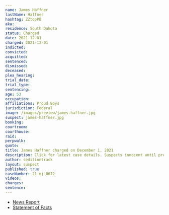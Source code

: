 ```yaml
---
name: James Haffner
lastName: Haffner
hashtag: ZZtopPB
aka:
residence: South Dakota
status: Charged
date: 2021-12-01
charged: 2021-12-01
indicted:
convicted:
acquitted:
sentenced:
dismissed:
deceased:
plea_hearing:
trial_date:
trial_type:
sentencing:
age: 53
occupation:
affiliations: Proud Boys
jurisdiction: Federal
image: /images/preview/james-haffner.jpg
suspect: james-haffner.jpg
booking:
courtroom:
courthouse:
raid:
perpwalk:
quote:
title: James Haffner charged on December 1, 2021
description: Click for latest case details. Suspects innocent until proven guilty.
author: seditiontrack
layout: suspect
published: true
caseNumber: 21-mj-0672
videos:
charges:
sentence:
---
```

- [News Report](https://www.washingtonpost.com/dc-md-va/2021/12/03/proud-boys-charged-powell-id/)
- [Statement of Facts](https://www.justice.gov/usao-dc/case-multi-defendant/file/1459171/download)
